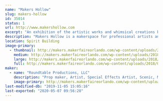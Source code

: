 ```yaml
---
name: "Makers Hollow"
slug: makers-hollow
id: 35014
status: 1
url: http://www.makershollow.com
excerpt: "An exhibition of the artistic works and whimsical creations by the founders and artists of Makers Hollow."
description: "Makers Hollow is a makerspace for professional artists and makers.  We will be exhibiting artwork created by the founders Stefan Price and Erin Kelly and some of our artists.  Some of our brands created are Roundtable Productions LLC, Mechanical Oddities, Magical Oddities, Wren Sketches, and Tinker Loop."
location: Spirit Building
image-primary:
  - thumbnail: http://makers.makerfaireorlando.com/wp-content/uploads/2018/08/2018-07-07-12.54.32-150x150.jpg
    medium: http://makers.makerfaireorlando.com/wp-content/uploads/2018/08/2018-07-07-12.54.32-300x169.jpg
    large: http://makers.makerfaireorlando.com/wp-content/uploads/2018/08/2018-07-07-12.54.32-1024x576.jpg
    full: http://makers.makerfaireorlando.com/wp-content/uploads/2018/08/2018-07-07-12.54.32.jpg
maker:
  - name: "Roundtable Productions, LLC"
    description: "Prop maker, Artist, Special Effects Artist, Scenic, Mechanical Engineer, and professional Maker."
    image-primary: http://makers.makerfaireorlando.com/wp-content/uploads/2015/05/WebLogo2sm.png
last-modified-db: "2019-11-05 15:05:16"
last-exported: "2020-05-07 09:56:28"
---
```

